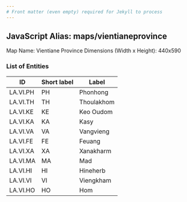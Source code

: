 ```yaml
---
# Front matter (even empty) required for Jekyll to process
---
```


## JavaScript Alias: maps/vientianeprovince

Map Name: Vientiane Province
Dimensions (Width x Height): 440x590

### List of Entities

ID | Short label | Label
---|---|---|
LA.VI.PH|PH|Phonhong
LA.VI.TH|TH|Thoulakhom
LA.VI.KE|KE|Keo Oudom
LA.VI.KA|KA|Kasy
LA.VI.VA|VA|Vangvieng
LA.VI.FE|FE|Feuang
LA.VI.XA|XA|Xanakharm
LA.VI.MA|MA|Mad
LA.VI.HI|HI|Hineherb
LA.VI.VI|VI|Viengkham
LA.VI.HO|HO|Hom